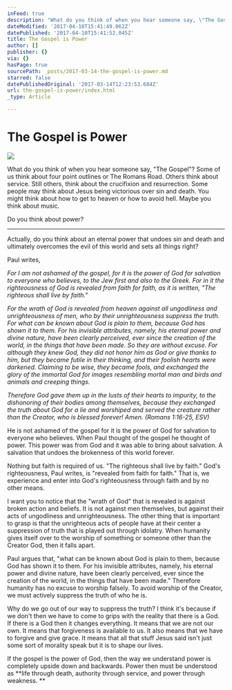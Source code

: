 ```yaml
---
inFeed: true
description: "What do you think of when you hear someone say, \"The Gospel\"? Some of us think about four point outlines or The Romans Road. Others think about service. Still others, think about the crucifixion and resurrection. Some people may think about Jesus being victorious over sin and death. You might think about how to get to heaven or how to avoid hell. Maybe you think about music.\_"
dateModified: '2017-04-10T15:41:49.062Z'
datePublished: '2017-04-10T15:41:52.045Z'
title: The Gospel is Power
author: []
publisher: {}
via: {}
hasPage: true
sourcePath: _posts/2017-03-14-the-gospel-is-power.md
starred: false
datePublishedOriginal: '2017-03-14T12:23:53.684Z'
url: the-gospel-is-power/index.html
_type: Article

---
```

# The Gospel is Power
![](https://the-grid-user-content.s3-us-west-2.amazonaws.com/9461b7c2-e7a4-4611-bb7c-c0d76ae978ec.jpg)

What do you think of when you hear someone say, "The Gospel"? Some of us think about four point outlines or The Romans Road. Others think about service. Still others, think about the crucifixion and resurrection. Some people may think about Jesus being victorious over sin and death. You might think about how to get to heaven or how to avoid hell. Maybe you think about music. 

Do you think about power? 

---

Actually, do you think about an eternal power that undoes sin and death and ultimately overcomes the evil of this world and sets all things right? 

Paul writes, 

_For I am not ashamed of the gospel, for it is the power of God for salvation to everyone who believes, to the Jew first and also to the Greek. For in it the righteousness of God is revealed from faith for faith, as it is written, "The righteous shall live by faith."_

_For the wrath of God is revealed from heaven against all ungodliness and unrighteousness of men, who by their unrighteousness suppress the truth. For what can be known about God is plain to them, because God has shown it to them. For his invisible attributes, namely, his eternal power and divine nature, have been clearly perceived, ever since the creation of the world, in the things that have been made. So they are without excuse. For although they knew God, they did not honor him as God or give thanks to him, but they became futile in their thinking, and their foolish hearts were darkened. Claiming to be wise, they became fools, and exchanged the glory of the immortal God for images resembling mortal man and birds and animals and creeping things._

_Therefore God gave them up in the lusts of their hearts to impurity, to the dishonoring of their bodies among themselves, because they exchanged the truth about God for a lie and worshiped and served the creature rather than the Creator, who is blessed forever! Amen. (Romans 1:16-25, ESV)_

He is not ashamed of the gospel for it is the power of God for salvation to everyone who believes. When Paul thought of the gospel he thought of power. This power was from God and it was able to bring about salvation. A salvation that undoes the brokenness of this world forever. 

Nothing but faith is required of us. "The righteous shall live by faith." God's righteousness, Paul writes, is "revealed from faith for faith." That is, we experience and enter into God's righteousness through faith and by no other means. 

I want you to notice that the "wrath of God" that is revealed is against broken action and beliefs. It is not against men themselves, but against their acts of ungodliness and unrighteousness. The other thing that is important to grasp is that the unrighteous acts of people have at their center a suppression of truth that is played out through idolatry. When humanity gives itself over to the worship of something or someone other than the Creator God, then it falls apart. 

Paul argues that, "what can be known about God is plain to them, because God has shown it to them. For his invisible attributes, namely, his eternal power and divine nature, have been clearly perceived, ever since the creation of the world, in the things that have been made." Therefore humanity has no excuse to worship falsely. To avoid worship of the Creator, we must actively suppress the truth of who he is. 

Why do we go out of our way to suppress the truth? I think it's because if we don't then we have to come to grips with the reality that there is a God. If there is a God then it changes everything. It means that we are not our own. It means that forgiveness is available to us. It also means that we have to forgive and give grace. It means that all that stuff Jesus said isn't just some sort of morality speak but it is to shape our lives. 

If the gospel is the power of God, then the way we understand power is completely upside down and backwards. Power then must be understood as **life through death, authority through service, and power through weakness. **